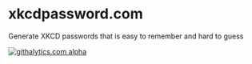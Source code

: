 xkcdpassword.com
================

Generate XKCD passwords that is easy to remember and hard to guess

[![githalytics.com alpha](https://cruel-carlota.pagodabox.com/c9603731a1b1f803d7c0150be8ed8dbd "githalytics.com")](http://githalytics.com/torbjokv/xkcdpassword.com)
